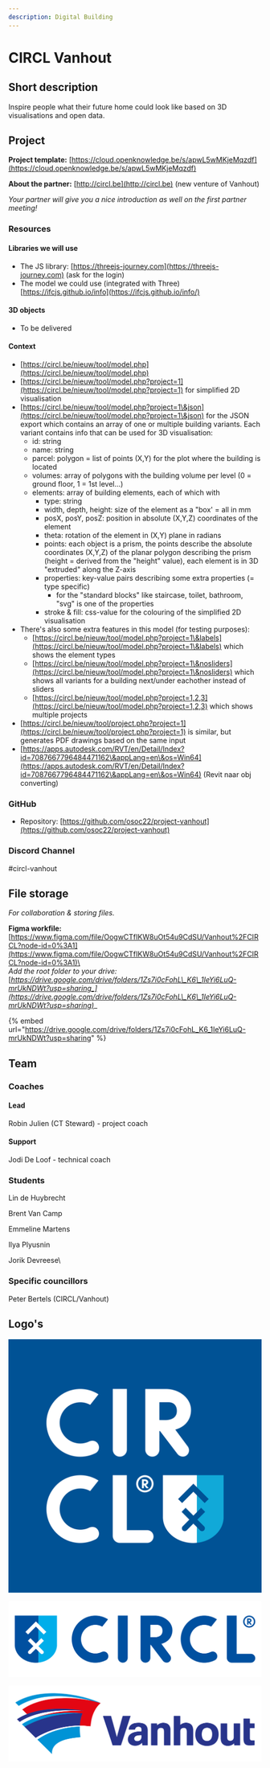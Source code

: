```yaml
---
description: Digital Building
---
```


# CIRCL Vanhout

## Short description

Inspire people what their future home could look like based on 3D visualisations and open data.

## Project

**Project template:** [https://cloud.openknowledge.be/s/apwL5wMKjeMqzdf](https://cloud.openknowledge.be/s/apwL5wMKjeMqzdf)

**About the partner:** [http://circl.be](http://circl.be) (new venture of Vanhout)

_Your partner will give you a nice introduction as well on the first partner meeting!_



### Resources

#### Libraries we will use

* The JS library: [https://threejs-journey.com](https://threejs-journey.com) (ask for the login)
* The model we could use (integrated with Three) [https://ifcjs.github.io/info](https://ifcjs.github.io/info/)

#### 3D objects

* To be delivered

#### Context

* [https://circl.be/nieuw/tool/model.php](https://circl.be/nieuw/tool/model.php)
* [https://circl.be/nieuw/tool/model.php?project=1](https://circl.be/nieuw/tool/model.php?project=1) for simplified 2D visualisation
* [https://circl.be/nieuw/tool/model.php?project=1\&json](https://circl.be/nieuw/tool/model.php?project=1\&json) for the JSON export which contains an array of one or multiple building variants. Each variant contains info that can be used for 3D visualisation:
  * id: string
  * name: string
  * parcel: polygon = list of points (X,Y) for the plot where the building is located
  * volumes: array of polygons with the building volume per level (0 = ground floor, 1 = 1st level...)
  * &#x20;elements: array of building elements, each of which with
    * type: string
    * width, depth, height: size of the element as a "box' = all in mm
    * posX, posY, posZ: position in absolute (X,Y,Z) coordinates of the element
    * theta: rotation of the element in (X,Y) plane in radians
    * points: each object is a prism, the points describe the absolute coordinates (X,Y,Z) of the planar polygon describing the prism (height = derived from the "height" value), each element is in 3D "extruded" along the Z-axis
    * properties: key-value pairs describing some extra properties (= type specific)
      * for the "standard blocks" like staircase, toilet, bathroom, "svg" is one of the properties
    * stroke & fill: css-value for the colouring of the simplified 2D visualisation
* There's also some extra features in this model (for testing purposes):&#x20;
  * [https://circl.be/nieuw/tool/model.php?project=1\&labels](https://circl.be/nieuw/tool/model.php?project=1\&labels) which shows the element types
  * [https://circl.be/nieuw/tool/model.php?project=1\&nosliders](https://circl.be/nieuw/tool/model.php?project=1\&nosliders) which shows all variants for a building next/under eachother instead of sliders
  * [https://circl.be/nieuw/tool/model.php?project=1,2,3](https://circl.be/nieuw/tool/model.php?project=1,2,3) which shows multiple projects
* [https://circl.be/nieuw/tool/project.php?project=1](https://circl.be/nieuw/tool/project.php?project=1) is similar, but generates PDF drawings based on the same input
* [https://apps.autodesk.com/RVT/en/Detail/Index?id=7087667796484471162\&appLang=en\&os=Win64](https://apps.autodesk.com/RVT/en/Detail/Index?id=7087667796484471162\&appLang=en\&os=Win64) (Revit naar obj converting)

### GitHub

* Repository: [https://github.com/osoc22/project-vanhout](https://github.com/osoc22/project-vanhout)

### **Discord Channel**

\#circl-vanhout

## File storage

_For collaboration & storing files._&#x20;

**Figma workfile:** [https://www.figma.com/file/OogwCTfIKW8uOt54u9CdSU/Vanhout%2FCIRCL?node-id=0%3A1](https://www.figma.com/file/OogwCTfIKW8uOt54u9CdSU/Vanhout%2FCIRCL?node-id=0%3A1)\
\
_Add the root folder to your drive:_ [_https://drive.google.com/drive/folders/1Zs7i0cFohL\_K6\_1IeYi6LuQ-mrUkNDWt?usp=sharing_](https://drive.google.com/drive/folders/1Zs7i0cFohL\_K6\_1IeYi6LuQ-mrUkNDWt?usp=sharing)__

{% embed url="https://drive.google.com/drive/folders/1Zs7i0cFohL_K6_1IeYi6LuQ-mrUkNDWt?usp=sharing" %}

## Team

### Coaches

#### Lead

Robin Julien (CT Steward) - project coach

#### Support

Jodi De Loof - technical coach

### Students

Lin de Huybrecht

Brent Van Camp

Emmeline Martens

Ilya Plyusnin

Jorik Devreese\


### Specific councillors

Peter Bertels (CIRCL/Vanhout)

## Logo's

![](../.gitbook/assets/logo-circl-compact.svg)

![](../.gitbook/assets/logo-circl-horizontal.svg)

![](../.gitbook/assets/logo-vanhout.svg)

